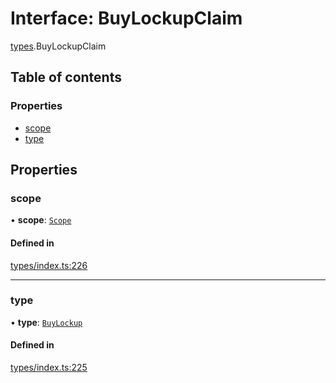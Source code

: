 # Interface: BuyLockupClaim

[types](../wiki/types).BuyLockupClaim

## Table of contents

### Properties

- [scope](../wiki/types.BuyLockupClaim#scope)
- [type](../wiki/types.BuyLockupClaim#type)

## Properties

### scope

• **scope**: [`Scope`](../wiki/types.Scope)

#### Defined in

[types/index.ts:226](https://github.com/PolymeshAssociation/polymesh-sdk/blob/339b7503/src/types/index.ts#L226)

___

### type

• **type**: [`BuyLockup`](../wiki/types.ClaimType#buylockup)

#### Defined in

[types/index.ts:225](https://github.com/PolymeshAssociation/polymesh-sdk/blob/339b7503/src/types/index.ts#L225)
